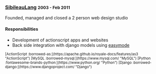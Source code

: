 ### [SibileauLang]() <small>2003 - Feb 2011</small>

Founded, managed and closed a 2 person web design studio

#### Responsibilities

+ Development of actionscript apps and websites
+ Back side integration with django models using [easymode](https://github.com/specialunderwear/django-easymode)

<small>
[ActionScript :borrowed-as:](https://apache.github.io/royale-docs/features/as3 "ActionScript")
[MySQL :borrowed-mysql:](https://www.mysql.com/ "MySQL")
[Python :fontawesome-brands-python:](https://www.python.org/ "Python")
[Django :borrowed-django:](https://www.djangoproject.com/ "Django")
</small>